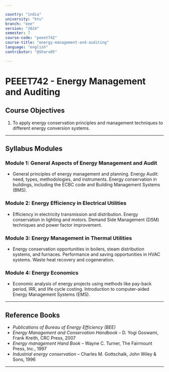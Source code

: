 ```yaml
---

country: "india"
university: "ktu"
branch: "eee"
version: "2024"
semester: 7
course-code: "peeet742"
course-title: "energy-management-and-auditing"
language: "english"
contributor: "@Sharx05"

---
```


# PEEET742 - Energy Management and Auditing

## Course Objectives

1.  To apply energy conservation principles and management techniques to different energy conversion systems.

---

## Syllabus Modules

### Module 1: General Aspects of Energy Management and Audit

-   General principles of energy management and planning. Energy Audit: need, types, methodologies, and instruments. Energy conservation in buildings, including the ECBC code and Building Management Systems (BMS).

### Module 2: Energy Efficiency in Electrical Utilities

-   Efficiency in electricity transmission and distribution. Energy conservation in lighting and motors. Demand Side Management (DSM) techniques and power factor improvement.

### Module 3: Energy Management in Thermal Utilities

-   Energy conservation opportunities in boilers, steam distribution systems, and furnaces. Performance and saving opportunities in HVAC systems. Waste heat recovery and cogeneration.

### Module 4: Energy Economics

-   Economic analysis of energy projects using methods like pay-back period, IRR, and life cycle costing. Introduction to computer-aided Energy Management Systems (EMS).

---

## Reference Books

-   *Publications of Bureau of Energy Efficiency (BEE)*
-   *Energy Management and Conservation Handbook* – D. Yogi Goswami, Frank Kreith, CRC Press, 2007
-   *Energy management Hand Book* – Wayne C. Turner, The Fairmount Press, Inc., 1997
-   *Industrial energy conservation* – Charles M. Gottschalk, John Wiley & Sons, 1996

---
